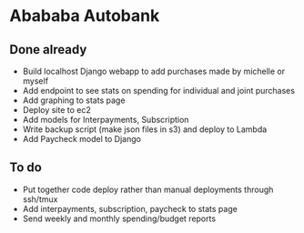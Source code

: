 # Abababa Autobank

## Done already

- Build localhost Django webapp to add purchases made by michelle or myself
- Add endpoint to see stats on spending for individual and joint purchases
- Add graphing to stats page
- Deploy site to ec2
- Add models for Interpayments, Subscription
- Write backup script (make json files in s3) and deploy to Lambda
- Add Paycheck model to Django

## To do

- Put together code deploy rather than manual deployments through ssh/tmux
- Add interpayments, subscription, paycheck to stats page
- Send weekly and monthly spending/budget reports
